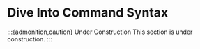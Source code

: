 # Dive Into Command Syntax 

:::{admonition,caution} Under Construction
This section is under construction.
:::
